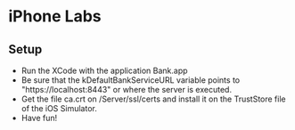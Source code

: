 iPhone Labs
===========

Setup
-----

* Run the XCode with the application Bank.app
* Be sure that the kDefaultBankServiceURL variable points to "https://localhost:8443" or where the server is executed.
* Get the file ca.crt on /Server/ssl/certs and install it on the TrustStore file of the iOS Simulator.
* Have fun!
